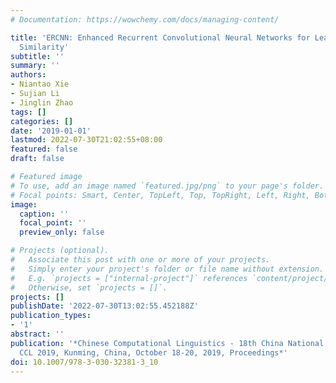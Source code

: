```yaml
---
# Documentation: https://wowchemy.com/docs/managing-content/

title: 'ERCNN: Enhanced Recurrent Convolutional Neural Networks for Learning Sentence
  Similarity'
subtitle: ''
summary: ''
authors:
- Niantao Xie
- Sujian Li
- Jinglin Zhao
tags: []
categories: []
date: '2019-01-01'
lastmod: 2022-07-30T21:02:55+08:00
featured: false
draft: false

# Featured image
# To use, add an image named `featured.jpg/png` to your page's folder.
# Focal points: Smart, Center, TopLeft, Top, TopRight, Left, Right, BottomLeft, Bottom, BottomRight.
image:
  caption: ''
  focal_point: ''
  preview_only: false

# Projects (optional).
#   Associate this post with one or more of your projects.
#   Simply enter your project's folder or file name without extension.
#   E.g. `projects = ["internal-project"]` references `content/project/deep-learning/index.md`.
#   Otherwise, set `projects = []`.
projects: []
publishDate: '2022-07-30T13:02:55.452188Z'
publication_types:
- '1'
abstract: ''
publication: '*Chinese Computational Linguistics - 18th China National Conference,
  CCL 2019, Kunming, China, October 18-20, 2019, Proceedings*'
doi: 10.1007/978-3-030-32381-3_10
---
```

